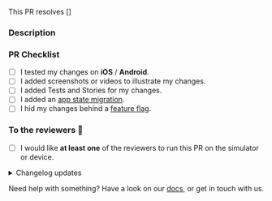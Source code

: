 <!-- 

➡️ Use a PR title in the form of  `type(PROJECT-XXXX): what changed`
➡️ Provide the Jira ticket in square brackets like [PROJECT-XXXX]

❗️ If this is a work in progress, remember to prefix it with [WIP] and/or open a draft PR instead of normal PR

-->

This PR resolves []

### Description

<!-- Info, implementation, how to get there, before & after screenshots & videos, follow-up work, etc -->

### PR Checklist

- [ ] I tested my changes on **iOS** / **Android**.
- [ ] I added screenshots or videos to illustrate my changes.
- [ ] I added Tests and Stories for my changes.
- [ ] I added an [app state migration].
- [ ] I hid my changes behind a [feature flag].

### To the reviewers 👀

- [ ] I would like **at least one** of the reviewers to run this PR on the simulator or device.

<details><summary>Changelog updates</summary>

### Changelog updates

<!-- 📝 Please fill out at least one of these sections. -->
<!-- ⓘ 'User-facing' changes will be published as release notes. -->
<!-- ⌫ Feel free to remove sections that don't apply. -->
<!-- • Write a markdown list or just a single paragraph, but stick to plain text. -->
<!-- 📖 eg. `Enable lotsByFollowedArtists - john` or `Fix phone input misalignment - mary`. -->
<!-- 🤷‍♂️ Replace this entire block with the hashtag `#nochangelog` to avoid updating the changelog. -->

#### Cross-platform user-facing changes

-

#### iOS user-facing changes

-

#### Android user-facing changes

-

#### Dev changes

-

<!-- end_changelog_updates -->

</details>

Need help with something? Have a look on our [docs], or get in touch with us.

[app state migration]: /docs/adding_state_migrations.md
[feature flag]: /docs/developing_a_feature.md
[docs]: /docs/README.md
